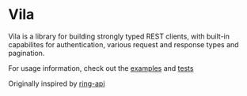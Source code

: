 # Vila

Vila is a library for building strongly typed REST clients, with built-in capabilites
for authentication, various request and response types and pagination.

For usage information, check out the [examples](/examples) and [tests](/tests)

Originally inspired by [ring-api](https://github.com/H2CO3/ring_api)
